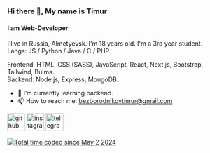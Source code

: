 ### Hi there 👋, My name is Timur
#### I am Web-Developer
I live in Russia, Almetyevsk. I'm 18 years old. I'm a 3rd year student.
<br>
Langs: JS / Python / Java / C / PHP

Frontend: HTML, CSS (SASS), JavaScript, React, Next.js, Bootstrap, Tailwind, Bulma.
<br>
Backend: Node.js, Express, MongoDB.

- 🌱 I’m currently learning backend.
- 📫 How to reach me: bezborodnikovtimur@gmail.com 

[<img src='https://cdn.jsdelivr.net/npm/simple-icons@3.0.1/icons/github.svg' alt='github' height='40'>](https://github.com/lnnsss)  [<img src='https://cdn.jsdelivr.net/npm/simple-icons@3.0.1/icons/instagram.svg' alt='instagram' height='40'>](https://www.instagram.com/@l1lines/)  [<img src='https://cdn.jsdelivr.net/npm/simple-icons@3.0.1/icons/telegram.svg' alt='telegram' height='40'>](https://t.me/l1lines)  

<a href="https://wakatime.com/@f358198d-3964-40b3-b70a-bfd88e5fc649"><img src="https://wakatime.com/badge/user/f358198d-3964-40b3-b70a-bfd88e5fc649.svg" alt="Total time coded since May 2 2024" /></a>
